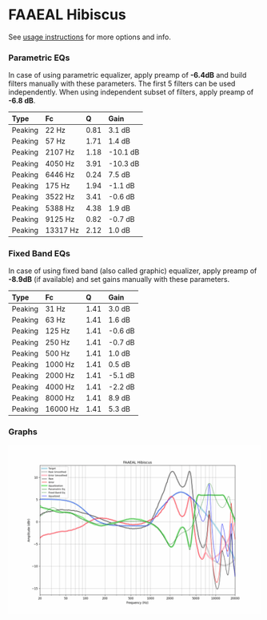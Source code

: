 # FAAEAL Hibiscus
See [usage instructions](https://github.com/jaakkopasanen/AutoEq#usage) for more options and info.

### Parametric EQs
In case of using parametric equalizer, apply preamp of **-6.4dB** and build filters manually
with these parameters. The first 5 filters can be used independently.
When using independent subset of filters, apply preamp of **-6.8 dB**.

| Type    | Fc       |    Q | Gain     |
|:--------|:---------|:-----|:---------|
| Peaking | 22 Hz    | 0.81 | 3.1 dB   |
| Peaking | 57 Hz    | 1.71 | 1.4 dB   |
| Peaking | 2107 Hz  | 1.18 | -10.1 dB |
| Peaking | 4050 Hz  | 3.91 | -10.3 dB |
| Peaking | 6446 Hz  | 0.24 | 7.5 dB   |
| Peaking | 175 Hz   | 1.94 | -1.1 dB  |
| Peaking | 3522 Hz  | 3.41 | -0.6 dB  |
| Peaking | 5388 Hz  | 4.38 | 1.9 dB   |
| Peaking | 9125 Hz  | 0.82 | -0.7 dB  |
| Peaking | 13317 Hz | 2.12 | 1.0 dB   |

### Fixed Band EQs
In case of using fixed band (also called graphic) equalizer, apply preamp of **-8.9dB**
(if available) and set gains manually with these parameters.

| Type    | Fc       |    Q | Gain    |
|:--------|:---------|:-----|:--------|
| Peaking | 31 Hz    | 1.41 | 3.0 dB  |
| Peaking | 63 Hz    | 1.41 | 1.6 dB  |
| Peaking | 125 Hz   | 1.41 | -0.6 dB |
| Peaking | 250 Hz   | 1.41 | -0.7 dB |
| Peaking | 500 Hz   | 1.41 | 1.0 dB  |
| Peaking | 1000 Hz  | 1.41 | 0.5 dB  |
| Peaking | 2000 Hz  | 1.41 | -5.1 dB |
| Peaking | 4000 Hz  | 1.41 | -2.2 dB |
| Peaking | 8000 Hz  | 1.41 | 8.9 dB  |
| Peaking | 16000 Hz | 1.41 | 5.3 dB  |

### Graphs
![](./FAAEAL%20Hibiscus.png)